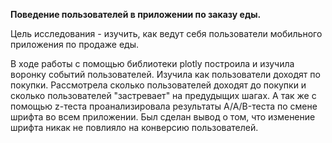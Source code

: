 **Поведение пользователей в приложении по заказу еды.**

Цель исследования - изучить, как ведут себя пользователи мобильного приложения по продаже еды.   

В ходе работы с помощью библиотеки plotly построила и изучила воронку событий пользователей. Изучила как пользователи доходят по покупки. Рассмотрела сколько пользователей доходят до покупки и сколько пользователей "застревает" на предудыщих шагах. А так же с помощью z-теста проанализировала результаты A/A/B-теста по смене шрифта во всем приложении. Был сделан вывод о том, что изменение шрифта никак не повлияло на конверсию пользователей.
